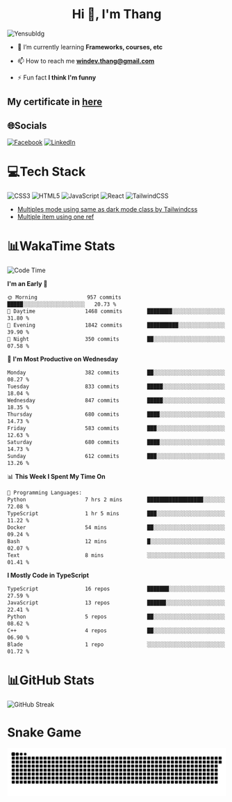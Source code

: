 <h1 align="center">Hi 👋, I'm Thang</h1>

![Yensubldg](https://readme-typing-svg.demolab.com?font=Fira+Code&weight=600&pause=1000&color=F5F5F2&center=true&vCenter=true&width=435&lines=Trying+to+be+a+Software+Engineering)

<!--
![](https://komarev.com/ghpvc/?username=yensubldg&label=Visitors+Count&color=brightgreen) -->

- 🌱 I’m currently learning **Frameworks, courses, etc**

- 📫 How to reach me **<windev.thang@gmail.com>**

- ⚡ Fun fact **I think I'm funny**

## My certificate in [here](./MY_CERTIFICATE.md)

## 🌐Socials

[![Facebook](https://img.shields.io/badge/Facebook-%231877F2.svg?logo=Facebook&logoColor=white)](https://facebook.com/yensubldg) [![LinkedIn](https://img.shields.io/badge/LinkedIn-%230077B5.svg?logo=linkedin&logoColor=white)](https://linkedin.com/in/yensubldg)

# 💻Tech Stack

![CSS3](https://img.shields.io/badge/css3-%231572B6.svg?style=for-the-badge&logo=css3&logoColor=white) ![HTML5](https://img.shields.io/badge/html5-%23E34F26.svg?style=for-the-badge&logo=html5&logoColor=white) ![JavaScript](https://img.shields.io/badge/javascript-%23323330.svg?style=for-the-badge&logo=javascript&logoColor=%23F7DF1E) ![React](https://img.shields.io/badge/react-%2320232a.svg?style=for-the-badge&logo=react&logoColor=%2361DAFB) ![TailwindCSS](https://img.shields.io/badge/tailwindcss-%2338B2AC.svg?style=for-the-badge&logo=tailwind-css&logoColor=white)

<!-- BLOG-POST-LIST:START -->
- [Multiples mode using same as dark mode class by Tailwindcss](https://dev.to/yensubldg/multiples-mode-using-same-as-dark-mode-class-by-tailwindcss-56p4)
- [Multiple item using one ref](https://dev.to/yensubldg/multiple-item-using-one-ref-1288)
<!-- BLOG-POST-LIST:END -->

# 📊WakaTime Stats

<!--START_SECTION:waka-->
![Code Time](http://img.shields.io/badge/Code%20Time-3%2C152%20hrs%2050%20mins-blue)

**I'm an Early 🐤** 

```text
🌞 Morning                957 commits         █████░░░░░░░░░░░░░░░░░░░░   20.73 % 
🌆 Daytime                1468 commits        ████████░░░░░░░░░░░░░░░░░   31.80 % 
🌃 Evening                1842 commits        ██████████░░░░░░░░░░░░░░░   39.90 % 
🌙 Night                  350 commits         ██░░░░░░░░░░░░░░░░░░░░░░░   07.58 % 
```
📅 **I'm Most Productive on Wednesday** 

```text
Monday                   382 commits         ██░░░░░░░░░░░░░░░░░░░░░░░   08.27 % 
Tuesday                  833 commits         █████░░░░░░░░░░░░░░░░░░░░   18.04 % 
Wednesday                847 commits         █████░░░░░░░░░░░░░░░░░░░░   18.35 % 
Thursday                 680 commits         ████░░░░░░░░░░░░░░░░░░░░░   14.73 % 
Friday                   583 commits         ███░░░░░░░░░░░░░░░░░░░░░░   12.63 % 
Saturday                 680 commits         ████░░░░░░░░░░░░░░░░░░░░░   14.73 % 
Sunday                   612 commits         ███░░░░░░░░░░░░░░░░░░░░░░   13.26 % 
```


📊 **This Week I Spent My Time On** 

```text
💬 Programming Languages: 
Python                   7 hrs 2 mins        ██████████████████░░░░░░░   72.08 % 
TypeScript               1 hr 5 mins         ███░░░░░░░░░░░░░░░░░░░░░░   11.22 % 
Docker                   54 mins             ██░░░░░░░░░░░░░░░░░░░░░░░   09.24 % 
Bash                     12 mins             █░░░░░░░░░░░░░░░░░░░░░░░░   02.07 % 
Text                     8 mins              ░░░░░░░░░░░░░░░░░░░░░░░░░   01.41 % 
```

**I Mostly Code in TypeScript** 

```text
TypeScript               16 repos            ███████░░░░░░░░░░░░░░░░░░   27.59 % 
JavaScript               13 repos            ██████░░░░░░░░░░░░░░░░░░░   22.41 % 
Python                   5 repos             ██░░░░░░░░░░░░░░░░░░░░░░░   08.62 % 
C++                      4 repos             ██░░░░░░░░░░░░░░░░░░░░░░░   06.90 % 
Blade                    1 repo              ░░░░░░░░░░░░░░░░░░░░░░░░░   01.72 % 
```




<!--END_SECTION:waka-->

# 📊GitHub Stats

![GitHub Streak](https://streak-stats.demolab.com?user=yensubldg&theme=tokyonight&border_radius=8)

# Snake Game

![Snake eating my contribution graph](./github-contribution-grid-snake.svg)
